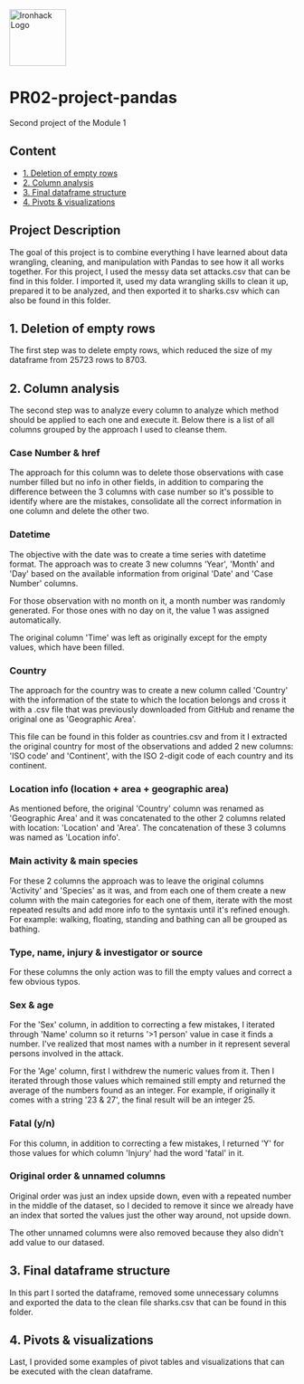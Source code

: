 <img src="https://bit.ly/2VnXWr2" alt="Ironhack Logo" width="100"/>

# PR02-project-pandas

Second project of the Module 1

## Content
- [1. Deletion of empty rows](#1.-deletion.of-empty-rows)
- [2. Column analysis](#2.-column-analysis)
- [3. Final dataframe structure](#3.-final-dataframe-structure)
- [4. Pivots & visualizations](#4.-pivots-&-visualizations)

## Project Description
The goal of this project is to combine everything I have learned about data wrangling, cleaning, and manipulation with Pandas to see how it all works together. For this project, I used the messy data set attacks.csv that can be find in this folder. I imported it, used my data wrangling skills to clean it up, prepared it to be analyzed, and then exported it to sharks.csv which can also be found in this folder. 

## 1. Deletion of empty rows
The first step was to delete empty rows, which reduced the size of my dataframe from 25723 rows to 8703.

## 2. Column analysis
The second step was to analyze every column to analyze which method should be applied to each one and execute it. Below there is a list of all columns grouped by the approach I used to cleanse them.

### Case Number & href
The approach for this column was to delete those observations with case number filled but no info in other fields, in addition to comparing the difference between the 3 columns with case number so it's possible to identify where are the mistakes, consolidate all the correct information in one column and delete the other two.

### Datetime
The objective with the date was to create a time series with datetime format. The approach was to create 3 new columns 'Year', 'Month' and 'Day' based on the available information from original 'Date' and 'Case Number' columns.

For those observation with no month on it, a month number was randomly generated. For those ones with no day on it, the value 1 was assigned automatically.

The original column 'Time' was left as originally except for the empty values, which have been filled.

### Country
The approach for the country was to create a new column called 'Country' with the information of the state to which the location belongs and cross it with a .csv file that was previously downloaded from GitHub and rename the original one as 'Geographic Area'.

This file can be found in this folder as countries.csv and from it I extracted the original country for most of the observations and added 2 new columns: 'ISO code' and 'Continent', with the ISO 2-digit code of each country and its continent.

### Location info (location + area + geographic area)
As mentioned before, the original 'Country' column was renamed as 'Geographic Area' and it was concatenated to the other 2 columns related with location: 'Location' and 'Area'. The concatenation of these 3 columns was named as 'Location info'.

### Main activity & main species
For these 2 columns the approach was to leave the original columns 'Activity' and 'Species' as it was, and from each one of them create a new column with the main categories for each one of them, iterate with the most repeated results and add more info to the syntaxis until it's refined enough. For example: walking, floating, standing and bathing can all be grouped as bathing.

### Type, name, injury & investigator or source
For these columns the only action was to fill the empty values and correct a few obvious typos.

### Sex & age
For the 'Sex' column, in addition to correcting a few mistakes, I iterated through 'Name' column so it returns '>1 person' value in case it finds a number. I've realized that most names with a number in it represent several persons involved in the attack.

For the 'Age' column, first I withdrew the numeric values from it. Then I iterated through those values which remained still empty and returned the average of the numbers found as an integer. For example, if originally it comes with a string '23 & 27', the final result will be an integer 25.

### Fatal (y/n)
For this column, in addition to correcting a few mistakes, I returned 'Y' for those values for which column 'Injury' had the word 'fatal' in it.

### Original order & unnamed columns
Original order was just an index upside down, even with a repeated number in the middle of the dataset, so I decided to remove it since we already have an index that sorted the values just the other way around, not upside down.

The other unnamed columns were also removed because they also didn't add value to our datased.

## 3. Final dataframe structure
In this part I sorted the dataframe, removed some unnecessary columns and exported the data to the clean file sharks.csv that can be found in this folder.

## 4. Pivots & visualizations
Last, I provided some examples of pivot tables and visualizations that can be executed with the clean dataframe.



